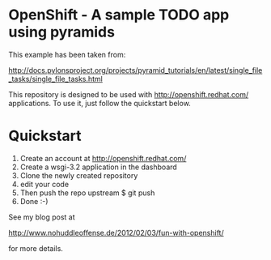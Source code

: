OpenShift - A sample TODO app using pyramids
============================================

This example has been taken from:

  http://docs.pylonsproject.org/projects/pyramid_tutorials/en/latest/single_file_tasks/single_file_tasks.html

This repository is designed to be used with http://openshift.redhat.com/
applications. To use it, just follow the quickstart below.

Quickstart
==========

1) Create an account at http://openshift.redhat.com/
2) Create a wsgi-3.2 application in the dashboard
3) Clone the newly created repository
4) edit your code
4) Then push the repo upstream
    $ git push
5) Done :-)

See my blog post at 

http://www.nohuddleoffense.de/2012/02/03/fun-with-openshift/

for more details.